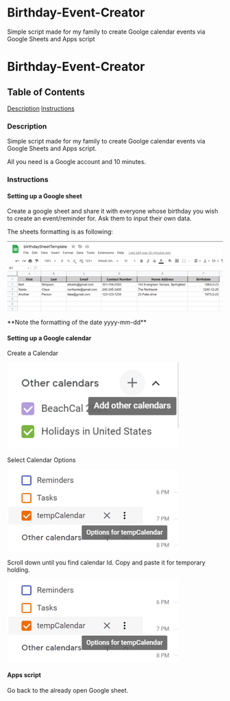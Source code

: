 # Birthday-Event-Creator
Simple script made for my family to create Goolge calendar events via Google Sheets and Apps script

# Birthday-Event-Creator

## Table of Contents
[Description](#description)
[Instructions](#instructions)

### Description
Simple script made for my family to create Goolge calendar events via Google Sheets and Apps script.

All you need is a Google account and 10 minutes.

### Instructions

#### Setting up a Google sheet
Create a google sheet and share it with everyone whose birthday you wish to create an event/reminder for. Ask them to input their own data.

The sheets formatting is as following: 
<p><img src="https://github.com/cchromak/Birthday-Event-Creator/blob/main/images/addSheet.png" width=900></p>
**Note the formatting of the date yyyy-mm-dd**

#### Setting up a Google calendar

Create a Calendar
<p><img src="https://github.com/cchromak/Birthday-Event-Creator/blob/main/images/createCalendar.png" width=400></p>

Select Calendar Options
<p><img src="https://github.com/cchromak/Birthday-Event-Creator/blob/main/images/selectCalendarOptions.png" width=400></p>

Scroll down until you find calendar Id. Copy and paste it for temporary holding.
<p><img src="https://github.com/cchromak/Birthday-Event-Creator/blob/main/images/selectCalendarOptions.png" width=400></p>

#### Apps script

Go back to the already open Google sheet.


